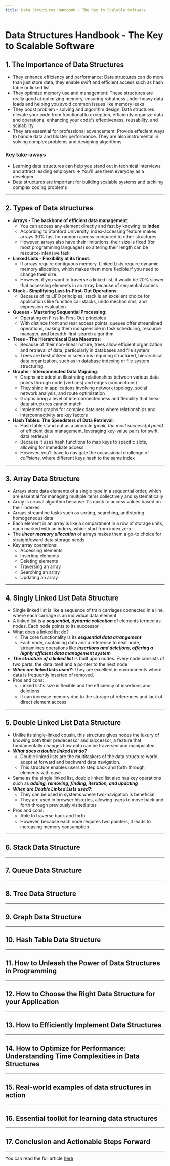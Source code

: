 ```yaml
---
title: Data Structures Handbook - The Key to Scalable Software
---
```


# Data Structures Handbook - The Key to Scalable Software

## 1. The Importance of Data Structures
- They enhance efficiency and performance: Data structures can do more than just store data, they enable swift and efficient access such as hash table or linked list
- They optimize memory use and management: These structures are really good at optimizing memory, ensuring robutness under heavy data loads and helping you avoid common issues like memory leaks
- They boost problem - solving and algorithm design: Data structures elevate your code from functional to exception, efficiently organize data and operations, enhancing your code's effectiveness, reusability, and scalability
- They are essential for professional advancement: Provide effecient ways to handle data and bloster performance. They are also instrumental in solving complex problems and designing algorithms

### Key take-aways
- Learning data structures can help you stand out in technical interviews and attract leading employers &rarr; You'll use them everyday as a developer
- Data structures are important for building scalable systems and tackling complex coding problems

---
## 2. Types of Data structures
- <b>Arrays - The backbone of efficient data management</b>:
    * You can access any element directly and fast by knowing its <b>index</b>
    * According to Stanford University, index-accessing feature makes arrays 30% fast for random access compared to other structures
    * However, arrays also have their limitations: their size is fixed (for most programming languages) so altering their length can be resource-intensive task
- <b>Linked Lists - Flexibility at its finest</b>:
    * If arrays require contiguous memory, Linked Lists require dynamic memory allocation, which makes them more flexible if you need to change their size.
    * However, if you want to traverse a linked list, it would be 20% slower that accessing elements in an array because of sequential access
- <b>Stack - Simplifying Last-In-First-Out Operations</b>: 
    * Because of its LIFO principles, stack is an excellent choice for applications like function call stacks, undo mechanisms, and expression evaluation
- <b>Queues - Mastering Sequential Processing</b>: 
    * Operating on First-In-First-Out principles
    * With distince front and rear access points, queues offer streamlined operations, making them indispensible in task scheduling, resource manager, and breadth-first-search algorithm
- <b>Trees - The Hierarchiacal Data Maestros</b>:
    * Because of their non-linear nature, trees allow efficient organization and retrieval of data, particularly in databases and file system
    * Trees are best utilized in scenarios requiring structured, hierarchical data organization, such as in database indexing or file system structuring.
- <b>Graphs - Interconnected Data Mapping</b>:
    * Graphs are adept at illustrating relationships between various data points through node (vertices) and edges (connections)
    * They shine in applications involving network topology, social network analysis, and route optimization
    * Graphs bring a level of interconnectedness and flexbility that linear data structures cannot match
    * Implement graphs for complex data sets where relationships and interconnectivity are key factors
- <b>Hash Tables: The Speedsters of Data Retrieval</b>:
    * Hash table stand out as a pinnacle <i>(peak, the most successful point)</i> of efficient data management, leveraging key-value pairs for swift data retrieval
    * Because it uses hash functions to map keys to specific slots, allowing for immediate access
    * However, you'll have to navigate the occassional challenge of <i>collisions</i>, where different keys hash to the same index

---

## 3. Array Data Structure
- Arrays store data elements of a single type in a sequential order, which are essential for managing multiple items collectively and systematically
- Array is crucial algorithm because it's quick to access values based on their indexes
- Arrays streamline tasks such as sorting, searching, and storing homogeneous data
- Each element in an array is like a compartment in a row of storage units, each marked with an indexs, which start from index zero.
- The <b><i>linear memory allocation</i></b> of arrays makes them a go-to choice for straightfoward data storage needs
- Key array operations:
    * Accessing elements
    * Inserting elements
    * Deleting elements
    * Traversing an array
    * Searching an array
    * Updating an array

---

## 4. Singly Linked List Data Structure
- Single linked list is like a sequence of train carriages connected in a line, where each carriage is an individual data element
- A linked list is a <b><i>sequential, dynamic collection</i></b> of elements termed as nodes. Each node points to its successor
- What does a linked list do?
    * The core functionality is its <b><i>sequential data arrangement</i></b>
    * Each node, containing data and a reference to next node, streamlines operations like <b><i>insertions and deletions, offering a highly efficient data management system</i></b>
- <b><i>The structure of a linked list</i></b> is built upon nodes. Every node consists of two parts: the data itself and a pointer to the next node
- <b><i>When are linked lists used?</i></b>: They are excellent in environments where data is frequently inserted of removed.
- Pros and cons:
    * Linked list's size is flexible and the efficiency of insertions and deletions
    * It can increase memory due to the storage of references and lack of direct element access

---

## 5. Double Linked List Data Structure
- Unlike its single-linked cousin, this structure gives nodes the luxury of knowing both their predecessor and successor, a feature that fundamentally changes how data can be traversed and manipulated.
- <b><i>What does a double linked list do?</i></b>
    * Double linked lists are the multitaskers of the data structure world, adept at forward and backward data navigation.
    * This structure enables users to step back and forth through elements with ease
- Same as the single linked list, double linked list also has key operations such as <b><i>adding, removing, finding, iteration, and updating</i></b>
-  <b><i>When are Double Linked Lists used?</i></b>: 
    * They can be used in systems where two-navigation is beneficial
    * They are used in browser histories, allowing users to move back and forth through previously visited sites
- Pros and cons:
    * Able to traverse back and forth
    * However, because each node requires two pointers, it leads to increasing memory consumption

---

## 6. Stack Data Structure

---

## 7. Queue Data Structure

---

## 8. Tree Data Structure

---

## 9. Graph Data Structure

---

## 10. Hash Table Data Structure

---

## 11. How to Unleash the Power of Data Structures in Programming

---

## 12. How to Choose the Right Data Structure for your Application

---

## 13. How to Efficiently Implement Data Structures

---

## 14. How to Optimize for Performance: Understanding Time Complexities in Data Structures

---

## 15. Real-world examples of data structures in action

---

## 16. Essential toolkit for learning data structures

---

## 17. Conclusion and Actionable Steps Forward

---

You can read the full article [here](https://www.freecodecamp.org/news/data-structures-the-key-to-scalable-software/?ref=dailydev)